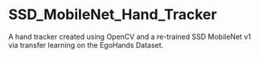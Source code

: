 # SSD_MobileNet_Hand_Tracker
A hand tracker created using OpenCV and a re-trained SSD MobileNet v1 via transfer learning on the EgoHands Dataset.
